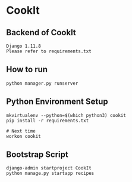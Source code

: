 # CookIt

## Backend of CookIt
```
Django 1.11.8
Please refer to requirements.txt
```

## How to run
```
python manager.py runserver
```

## Python Environment Setup

```
mkvirtualenv --python=$(which python3) cookit
pip install -r requirements.txt

# Next time
workon cookit
```

## Bootstrap Script
```
django-admin startproject CookIt
python manage.py startapp recipes
```
